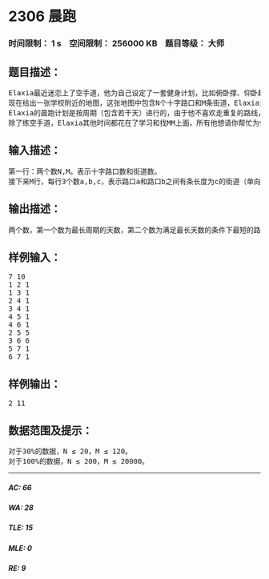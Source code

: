 # 2306 晨跑   
### 时间限制： 1 s&nbsp;&nbsp;&nbsp;&nbsp;空间限制： 256000 KB&nbsp;&nbsp;&nbsp;&nbsp;题目等级： 大师  
## 题目描述：  

<pre>
Elaxia最近迷恋上了空手道，他为自己设定了一套健身计划，比如俯卧撑、仰卧起坐等等，不过到目前为止，他坚持下来的只有晨跑。
现在给出一张学校附近的地图，这张地图中包含N个十字路口和M条街道，Elaxia只能从一个十字路口跑向另外一个十字路口，街道之间只在十字路口处相交。Elaxia每天从寝室出发跑到学校，保证寝室编号为1，学校编号为N。
Elaxia的晨跑计划是按周期（包含若干天）进行的，由于他不喜欢走重复的路线，所以在一个周期内，每天的晨跑路线都不会相交（在十字路口处），寝室和学校不算十字路口。Elaxia耐力不太好，他希望在一个周期内跑的路程尽量短，但是又希望训练周期包含的天数尽量长。
除了练空手道，Elaxia其他时间都花在了学习和找MM上面，所有他想请你帮忙为他设计一套满足他要求的晨跑计划。
</pre>
  
  
## 输入描述：  

<pre>
第一行：两个数N,M。表示十字路口数和街道数。
接下来M行，每行3个数a,b,c，表示路口a和路口b之间有条长度为c的街道（单向）。
</pre>
  
  
## 输出描述：  

<pre>
两个数，第一个数为最长周期的天数，第二个数为满足最长天数的条件下最短的路程长度。
</pre>
  
  
## 样例输入：  

<pre>
7 10
1 2 1
1 3 1
2 4 1
3 4 1
4 5 1
4 6 1
2 5 5
3 6 6
5 7 1
6 7 1
</pre>
  
  
## 样例输出：  

<pre>
2 11
</pre>
  
  
## 数据范围及提示：  

<pre>
对于30%的数据，N ≤ 20，M ≤ 120。
对于100%的数据，N ≤ 200，M ≤ 20000。
</pre>
  
  
***  

##### AC: 66  
##### WA: 28  
##### TLE: 15  
##### MLE: 0  
##### RE: 9  
